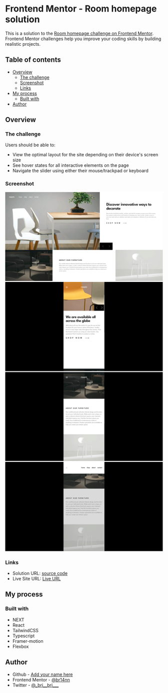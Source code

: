 # Frontend Mentor - Room homepage solution

This is a solution to the [Room homepage challenge on Frontend Mentor](https://www.frontendmentor.io/challenges/room-homepage-BtdBY_ENq). Frontend Mentor challenges help you improve your coding skills by building realistic projects.

## Table of contents

- [Overview](#overview)
  - [The challenge](#the-challenge)
  - [Screenshot](#screenshot)
  - [Links](#links)
- [My process](#my-process)
  - [Built with](#built-with)
- [Author](#author)

## Overview

### The challenge

Users should be able to:

- View the optimal layout for the site depending on their device's screen size
- See hover states for all interactive elements on the page
- Navigate the slider using either their mouse/trackpad or keyboard

### Screenshot

![](./design/Desktop%20Preview%201.png)
![](./design/Mobile%20Preview%201.png)
![](./design/Mobile%20Preview%202.png)
![](./design/Navbar%20Preview.png)

### Links

- Solution URL: [source code](https://github.com/br14nn/room-homepage)
- Live Site URL: [Live URL](https://room-homepage-frontend-mentor-bvv.vercel.app/)

## My process

### Built with

- NEXT
- React
- TailwindCSS
- Typescript
- Framer-motion
- Flexbox

## Author

- Github - [Add your name here](https://www.your-site.com)
- Frontend Mentor - [@br14nn](https://www.frontendmentor.io/profile/br14nn)
- Twitter - [@\_bri\_\_bri\_\_\_](https://twitter.com/_bri__bri___)
